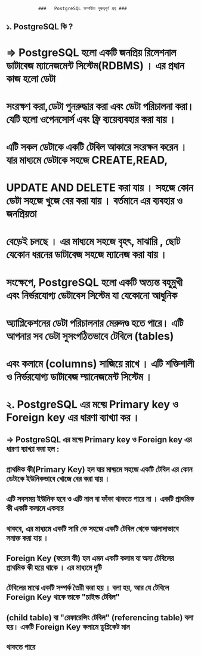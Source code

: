 
                ###   PostgreSQL সম্পর্কিত গুরুত্বপূর্ণ প্রশ্ন ###

## ১. PostgreSQL কি ?

# => PostgreSQL হলো একটি জনপ্রিয় রিলেশনাল ডাটাবেজ ম্যানেজমেন্ট সিস্টেম(RDBMS) । এর প্রধান কাজ হলো ডেটা  
# সংরক্ষণ করা,ডেটা পুনরুদ্ধার করা এবং ডেটা পরিচালনা করা। যেটি হলো ওপেনসোর্স এবং ফ্রি ব্যয়েব্যবহার করা যায় । 
# এটি সকল ডেটাকে একটি টেবিল আকারে সংরক্ষন করেন । যার মাধ্যমে ডেটাকে সহজে CREATE,READ,
# UPDATE AND DELETE করা যায় । সহজে কোন ডেটা সহজে খুজে বের করা যায় । বর্তমানে এর ব্যবহার ‍ও জনপ্রিয়তা 
# বেড়েই চলছে । এর মাধ্যমে সহজে বৃহৎ, মাঝারি , ছোট যেকোন ধরনের ডাটাবেজ সহজে ম্যানেজ করা যায় ।
# সংক্ষেপে, PostgreSQL হলো একটি অত্যন্ত বহুমুখী এবং নির্ভরযোগ্য ডেটাবেস সিস্টেম যা যেকোনো আধুনিক 
# অ্যাপ্লিকেশনের ডেটা পরিচালনার মেরুদণ্ড হতে পারে। এটি আপনার সব ডেটা সুসংগঠিতভাবে টেবিলে (tables) 
# এবং কলামে (columns) সাজিয়ে রাখে । এটি শক্তিশালী ও নির্ভরযোগ্য ডাটাবেজ ম্য়ানেজমেন্ট সিস্টেম ।

# ২. PostgreSQL এর মধ্য়ে Primary key ও Foreign key এর ধারণা ব্যাখ্যা কর ।

## =>  PostgreSQL এর মধ্য়ে Primary key ও Foreign key এর ধারণা ব্যাখ্যা করা হল :

## প্রাথমিক কী(Primary Key) হল যার মাধ্য়মে সহজে  একটি টেবিল এর কোন ডেটাকে ইউনিকভাবে খোজে বের করা যায় । 
## এটি সবসময় ইউনিক হবে ও এটি নাল বা ফাঁকা থাকতে পারে না ।  একটি প্রাথমিক কী একটি কলামে একবার 
## থাকবে, এর মাধ্যমে একটি সারি কে সহজে একটি টেবিল থেকে আলাদাভাবে সনাক্ত করা যায় ।

## Foreign Key (ফরেন কী) হল এমন একটি কলাম যা অন্য টেবিলের প্রাথমিক কী হয়ে থাকে । এর মাধ্যমে দুটি 
## টেবিলের মাঝে একটি সম্পর্ক তৈরী করা হয় । বলা হয়, আর যে টেবিলে Foreign Key থাকে তাকে "চাইল্ড টেবিল" 
## (child table) বা "রেফারেন্সিং টেবিল" (referencing table) বলা হয়। একটি Foreign Key কলামে ডুপ্লিকেট মান 
## থাকতে পারে
